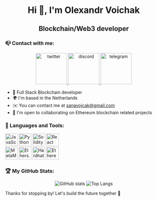 <h1 align="center">Hi 👋, I'm Olexandr Voichak</h1>
<h2 align="center">Blockchain/Web3 developer</h2>

<h3 align="left">📪 Contact with me:</h3>
<p align="center">
  <a href="https://twitter.com/https://twitter.com/OVoichak" target="_blank" rel="noreferrer"> <img src="https://img.shields.io/badge/-Twitter-1DA1F2?style=for-the-badge&logo=twitter&logoColor=white" alt="twitter" width="100" /> </a>
  <a href="https://discordapp.com/users/1127164938188755094" target="_blank" rel="noreferrer"> <img src="https://img.shields.io/badge/-Discord-7289DA?style=for-the-badge&logo=discord&logoColor=white" alt="discord" width="100" /> </a>
  <a href="https://t.me/voichak_eth" target="_blank" rel="noreferrer"> <img src="https://img.shields.io/badge/-Telegram-2CA5E0?style=for-the-badge&logo=telegram&logoColor=white" alt="telegram" width="100" /> </a>
</p>

- 🚀 Full Stack Blockchain developer
- 🌍 I'm based in the Netherlands
- ✉️ You can contact me at sanavojcak@gmail.com
- 🤝 I'm open to collaborating on Ethereum blockchain related projects

<h3 align="left">🧰 Languages and Tools:</h3>
<div>
  <a href="#"><img height="40" src="https://img.shields.io/badge/-JavaScript-F7DF1E?style=for-the-badge&logo=javascript&logoColor=white" alt="JavaScript" /></a>
  <a href="#"><img height="40" src="https://img.shields.io/badge/-Python-3776AB?style=for-the-badge&logo=python&logoColor=white" alt="Python" /></a>
  <a href="#"><img height="40" src="https://img.shields.io/badge/-Solidity-363636?style=for-the-badge&logo=solidity&logoColor=white" alt="Solidity" /></a>
  <a href="#"><img height="40" src="https://img.shields.io/badge/-React-61DAFB?style=for-the-badge&logo=react&logoColor=white" alt="React" /></a>
</div>
<div>
  <a href="#"><img height="40" src="https://img.shields.io/badge/-MetaMask-E2761B?style=for-the-badge&logo=metamask&logoColor=white" alt="MetaMask" /></a>
  <a href="#"><img height="40" src="https://img.shields.io/badge/-Ethers.js-3498DB?style=for-the-badge&logo=ethereum&logoColor=white" alt="Ethers.js" /></a>
  <a href="#"><img height="40" src="https://img.shields.io/badge/-Hardhat-3E1F3D?style=for-the-badge&logo=hardhat&logoColor=white" alt="Hardhat" /></a>
  <a href="#"><img height="40" src="https://img.shields.io/badge/-Ethereum-3C3C3D?style=for-the-badge&logo=ethereum&logoColor=white" alt="Ethereum" /></a>
</div>

<h3 align="left">🏆 My GitHub Stats:</h3>
<p align="center">
  <img src="https://github-readme-stats.vercel.app/api?username=intger&show_icons=true&theme=tokyonight" alt="GitHub stats" />
  <img src="https://github-readme-stats.vercel.app/api/top-langs/?username=intger&theme=tokyonight" alt="Top Langs" />
</p>

Thanks for stopping by! Let's build the future together 🚀


